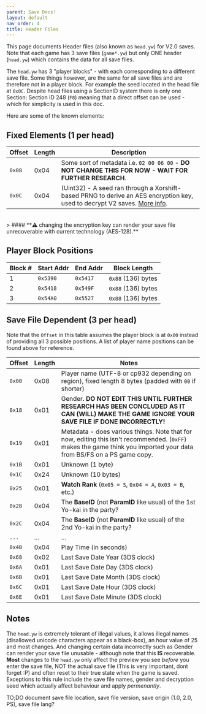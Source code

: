 ```yaml
---
parent: Save Docs!
layout: default
nav_order: 4
title: Header Files
---
```


This page documents Header files (also known as `head.yw`) for V2.0 saves. Note that each game has 3 save files (`game*.yw`) but only ONE header (`head.yw`) which contains the data for all save files.

The `head.yw` has 3 "player blocks" - with each corresponding to a different save file. Some things however, are the same for all save files and are therefore not in a player block. For example the seed located in the head file at `0x0C`. Despite head files using a SectionID system there is only one Section: Section ID 248 (`F8`) meaning that a direct offset can be used - which for simplicity is used in this doc.

Here are some of the known elements:

## Fixed Elements (1 per head)


| Offset | Length  | Description                                                                                                    |
| ------ | ------- | -------------------------------------------------------------------------------------------------------------- |
| `0x08` | 0x04    | Some sort of metadata i.e. `02 00 06 00` - **DO NOT CHANGE THIS FOR NOW - WAIT FOR FURTHER RESEARCH**.         |
| `0x0C` | 0x04    | (Uint32) - A seed ran through a Xorshift-based PRNG to derive an AES encryption key, used to decrypt V2 saves. [More info](../decryption.html). |

<br/>
 > #### **⚠️ changing the encryption key can render your save file unrecoverable with current technology (AES-128).**

## Player Block Positions

| Block # | Start Addr | End Addr | Block Length        |
| ------- | ---------- | -------- | ------------------- |
| 1       | `0x5390`   | `0x5417` | `0x88` (136) bytes  |
| 2       | `0x5418`   | `0x549F` | `0x88` (136) bytes  |
| 3       | `0x54A0`   | `0x5527` | `0x88` (136) bytes  |

## Save File Dependent (3 per head)
Note that the `Offset` in this table assumes the player block is at `0x00` instead of providing all 3 possible positions. A list of player name positions can be found above for reference.

| Offset | Length  | Notes                                                                                          |
| ------ | ------- | ---------------------------------------------------------------------------------------------------- |
| `0x00` | 0x08    | Player name (UTF-8 or cp932 depending on region), fixed length 8 bytes (padded with `00` if shorter) |
| `0x18` | 0x01    | Gender. **DO NOT EDIT THIS UNTIL FURTHER RESEARCH HAS BEEN CONCLUDED AS IT CAN (WILL) MAKE THE GAME IGNORE YOUR SAVE FILE IF DONE INCORRECTLY!**|
| `0x19` | 0x01    | Metadata - does various things. Note that for now, editing this isn't recommended. (`0xFF`) makes the game think you imported your data from BS/FS on a PS game copy. |
| `0x1B` | 0x01    | Unknown (1 byte)                                                                                     |
| `0x1C` | 0x24    | Unknown (10 bytes)                                                                                   |
| `0x25` | 0x01    | **Watch Rank** (`0x05 = S`, `0x04 = A`, `0x03 = B`, etc.)                                            |
| `0x28` | 0x04    | The **BaseID** (not **ParamID** like usual) of the 1st Yo-kai in the party?                          |
| `0x2C` | 0x04    | The **BaseID** (not **ParamID** like usual) of the 2nd Yo-kai in the party?                          |
| `...`  | ...     | ...                                                                                                  |
| `0x40` | 0x04    | Play Time (in seconds)                                                                               |
| `0x68` | 0x02    | Last Save Date Year (3DS clock)                                                                      |
| `0x6A` | 0x01    | Last Save Date Day (3DS clock)                                                                       |
| `0x6B` | 0x01    | Last Save Date Month (3DS clock)                                                                     |
| `0x6C` | 0x01    | Last Save Date Hour (3DS clock)                                                                      |
| `0x6E` | 0x01    | Last Save Date Minute (3DS clock)                                                                    |

## Notes
The `head.yw` is extremely tolerant of illegal values, it allows illegal names (disallowed unicode characters appear as a black-box), an hour value of 25 and most changes. And changing certain data incorrectly such as Gender can render your save file unusable - although note that this **IS** recoverable. **Most** changes to the `head.yw` only affect the preview you see *before* you enter the save file, NOT the actual save file (This is very important, dont forget :P) and often reset to their true state when the game is saved. Exceptions to this rule include the save file names, gender and decryption seed which actually affect behaviour and apply *permenantly*.

TO;DO document save file location, save file version, save origin (1.0, 2.0, PS), save file lang?

<!--
legacy:
1-8 = Name (Length: 0x8 or 8) in UTF8-LE
9-36 = Unknown
37 = Save File Rank 05 = S, 04 = A etc
38 - 104 Unknown (Length: 0x60 or 96)
Then Int/Uint16 Year followed by LEB/ULEB128 Day, LEB/ULEB128 OR INT8/UINT8 Month (Identical in this case), then LEB/ULEB128 OR INT8/UINT8 Hour (Again, identical in this case), then LEB/ULEB128 OR INT8/UINT8 Minute (Again, identical in this case), then (this isn't shown, but is internally used) then LEB/ULEB128 OR INT8/UINT8 Seconds?

53B8-53D2

53C0-53D0

-->
